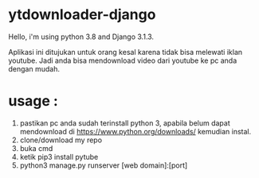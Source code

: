 # ytdownloader-django

Hello, i'm using python 3.8 and Django 3.1.3.

Aplikasi ini ditujukan untuk orang kesal karena tidak bisa melewati iklan youtube. Jadi anda bisa mendownload video dari youtube ke pc anda dengan mudah.

# usage :
1. pastikan pc anda sudah terinstall python 3, apabila belum dapat mendownload di https://www.python.org/downloads/ kemudian instal.
2. clone/download my repo
3. buka cmd
4. ketik pip3 install pytube
5. python3 manage.py runserver [web domain]:[port]
